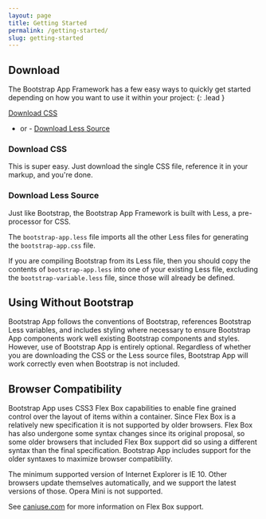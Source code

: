 ```yaml
---
layout: page
title: Getting Started
permalink: /getting-started/
slug: getting-started
---
```


<div id="download"></div>

## Download

The Bootstrap App Framework has a few easy ways to quickly get started depending
on how you want to use it within your project:
{: .lead }

<a href="{{ site.dist }}/css/bootstrap-app.css" class="btn btn-lg btn-primary">Download CSS</a>
- or -
<a href="{{ site.dist }}/archive/bootstrap-app.zip" class="btn btn-lg btn-primary">Download Less Source</a>

### Download CSS

This is super easy. Just download the single CSS file, reference it in your
markup, and you're done.


### Download Less Source

Just like Bootstrap, the Bootstrap App Framework is built with Less, a
pre-processor for CSS.

The `bootstrap-app.less` file imports all the other Less files for generating
the `bootstrap-app.css` file.

If you are compiling Bootstrap from its Less file, then you should copy the
contents of `bootstrap-app.less` into one of your existing Less file, excluding
the `bootstrap-variable.less` file, since those will already be defined.

<div id="using-without-bootstrap"></div>

## Using Without Bootstrap

Bootstrap App follows the conventions of Bootstrap, references Bootstrap Less
variables, and includes styling where necessary to ensure Bootstrap App
components work well existing Bootstrap components and styles. However, use of
Bootstrap App is entirely optional. Regardless of whether you are downloading
the CSS or the Less source files, Bootstrap App will work correctly even when
Bootstrap is not included.

<div id="browser-compat"></div>

## Browser Compatibility

Bootstrap App uses CSS3 Flex Box capabilities to enable fine grained control
over the layout of items within a container. Since Flex Box is a relatively new
specification it is not supported by older browsers. Flex Box has also
undergone some syntax changes since its original proposal, so some older
browsers that included Flex Box support did so using a different syntax
than the final specification. Bootstrap App includes support for the older
syntaxes to maximize browser compatibility.

The minimum supported version of Internet Explorer is IE 10. Other browsers
update themselves automatically, and we support the latest versions of those.
Opera Mini is not supported.

See [caniuse.com](http://caniuse.com/#feat=flexbox) for more information on
Flex Box support.
